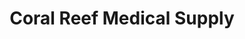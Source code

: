 ---
title: "Coral Reef Medical Supply"
url: /miami/coral-reef-medical-supply/
shop: medical supply
---